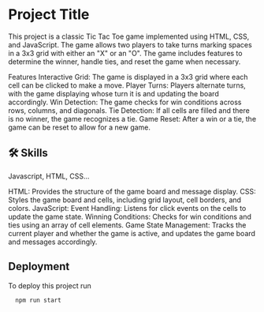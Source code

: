 
# Project Title


This project is a classic Tic Tac Toe game implemented using HTML, CSS, and JavaScript. The game allows two players to take turns marking spaces in a 3x3 grid with either an "X" or an "O". The game includes features to determine the winner, handle ties, and reset the game when necessary.

Features
Interactive Grid: The game is displayed in a 3x3 grid where each cell can be clicked to make a move.
Player Turns: Players alternate turns, with the game displaying whose turn it is and updating the board accordingly.
Win Detection: The game checks for win conditions across rows, columns, and diagonals.
Tie Detection: If all cells are filled and there is no winner, the game recognizes a tie.
Game Reset: After a win or a tie, the game can be reset to allow for a new game.

## 🛠 Skills
Javascript, HTML, CSS...

HTML: Provides the structure of the game board and message display.
CSS: Styles the game board and cells, including grid layout, cell borders, and colors.
JavaScript:
Event Handling: Listens for click events on the cells to update the game state.
Winning Conditions: Checks for win conditions and ties using an array of cell elements.
Game State Management: Tracks the current player and whether the game is active, and updates the game board and messages accordingly.
## Deployment

To deploy this project run

```bash
  npm run start
```

